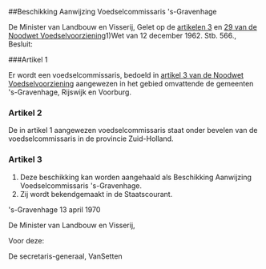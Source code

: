 <meta http-equiv='Content-Type' content='text/html; charset=utf-8' />

##Beschikking Aanwijzing Voedselcommissaris 's-Gravenhage

De Minister van Landbouw en Visserij,
Gelet op de [artikelen 3](../../../../../../wet/noodwet/voedselvoorziening/BWBR0002392/README.md) en [29 van de Noodwet Voedselvoorziening](../../../../../../wet/noodwet/voedselvoorziening/BWBR0002392/README.md)1)Wet van 12 december 1962. Stb. 566.,
Besluit:  

###Artikel 1 

Er wordt een voedselcommissaris, bedoeld in [artikel 3 van de Noodwet Voedselvoorziening](../../../../../../wet/noodwet/voedselvoorziening/BWBR0002392/README.md) aangewezen in het gebied omvattende de gemeenten 's-Gravenhage, Rijswijk en Voorburg.

### Artikel 2  

De in artikel 1 aangewezen voedselcommissaris staat onder bevelen van de voedselcommissaris in de provincie Zuid-Holland. 

### Artikel 3  

1.  Deze beschikking kan worden aangehaald als Beschikking Aanwijzing Voedselcommissaris 's-Gravenhage.   
2.  Zij wordt bekendgemaakt in de Staatscourant.  

's-Gravenhage 
13 april 1970    

De 
Minister van Landbouw en Visserij, 

Voor deze:

De 
secretaris-generaal, 
VanSetten     
